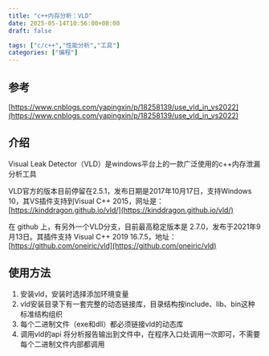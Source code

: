 ```yaml
---
title: "c++内存分析：VLD"
date: 2025-05-14T10:56:00+08:00
draft: false

tags: ["c/c++","性能分析","工具"]
categories: ["编程"]
---
```


## 参考

[https://www.cnblogs.com/yapingxin/p/18258139/use_vld_in_vs2022](https://www.cnblogs.com/yapingxin/p/18258139/use_vld_in_vs2022)

## 介绍

Visual Leak Detector（VLD）是windows平台上的一款广泛使用的c++内存泄漏分析工具

VLD官方的版本目前停留在2.5.1，发布日期是2017年10月17日，支持Windows 10，其VS插件支持到Visual C++ 2015，网址是：[https://kinddragon.github.io/vld/](https://kinddragon.github.io/vld/)

在 github 上，有另外一个VLD分支，目前最高稳定版本是 2.7.0，发布于2021年9月13日。其插件支持 Visual C++ 2019 16.7.5，地址：[https://github.com/oneiric/vld](https://github.com/oneiric/vld)

## 使用方法

1. 安装vld，安装时选择添加环境变量
2. vld安装目录下有一套完整的动态链接库，目录结构按include、lib、bin这种标准结构组织
3. 每个二进制文件（exe和dll）都必须链接vld的动态库
4. 调用vld的api 将分析报告输出到文件中，在程序入口处调用一次即可，不需要每个二进制文件内部都调用
